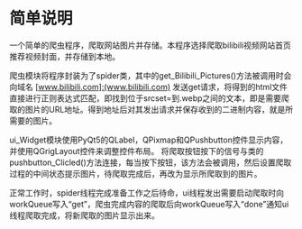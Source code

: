 # 简单说明

一个简单的爬虫程序，爬取网站图片并存储。本程序选择爬取bilibili视频网站首页推荐视频封面，并存储到本地。



爬虫模块将程序封装为了spider类，其中的get_Bilibili_Pictures()方法被调用时会向域名 [www.bilibili.com]:(www.bilibili.com)
发送get请求，将得到的html文件直接进行正则表达式匹配，即找到位于srcset=到.webp之间的文本，即是需要爬取的图片的URL地址。得到地址后对其发出请求并保存收到的二进制内容，就是所需要的图片。

ui_Widget模块使用PyQt5的QLabel，QPixmap和QPushbutton控件显示内容，并使用QGrigLayout控件来调整控件布局。
将爬取按钮按下的信号与类的pushbutton_Clicled()方法连接，每当按下按钮，该方法会被调用，然后设置爬取过程的中间状态提示图片，待爬取完成后，再改为显示所爬取到的图片。

正常工作时，spider线程完成准备工作之后待命，ui线程发出需要启动爬取时向workQueue写入“get”，爬虫完成内容的爬取后向workQueue写入“done”通知ui线程爬取完成，将新爬取的图片显示出来。
